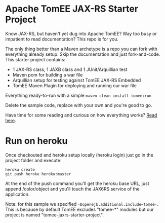 # Apache TomEE JAX-RS Starter Project

Know JAX-RS, but haven't yet dug into Apache TomEE?  Way too busy or impatient to read documentation?  This repo is for you.

The only thing better than a Maven archetype is a repo you can fork with everything already setup.  Skip the documentation and just fork-and-code.  This starter project contains:

 - 1 JAX-RS class, 1 JAXB class and 1 JUnit/Arquillian test
 - Maven pom for building a war file
 - Arquillian setup for testing against TomEE JAX-RS Embedded
 - TomEE Maven Plugin for deploying and running our war file

Everything ready-to-run with a simple `maven clean install tomee:run`

Delete the sample code, replace with your own and you're good to go.

Have time for some reading and curious on how everything works?  [Read here](http://www.tomitribe.com/blog/2014/06/apache-tomee-jax-rs-and-arquillian-starter-project/).

# Run on heroku

Once checkouted and heroku setup locally (heroku login) just go in the project folder and execute:

    heroku create
    git push heroku heroku:master

At the end of the push command you'll get the heroku base URL, just append /color/object and you'll
touch the JAX6RS service of the application.

Note: for this sample we specified `-Dopenejb.additional.include=tomee-`. This is because by default
TomEE excludes "tomee-*" modules but our project is named "tomee-jaxrs-starter-project".

